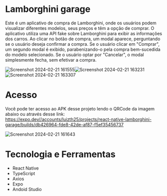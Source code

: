 # Lamborghini garage

Este é um aplicativo de compra de Lamborghini, onde os usuários podem visualizar diferentes modelos, seus preços e têm a opção de comprar. O aplicativo utiliza uma API fake sobre Lamborghini para exibir as informações dos carros.
Ao clicar no botão de compra, um modal aparece, perguntando se o usuário deseja confirmar a compra. Se o usuário clicar em "Comprar", um segundo modal é exibido, parabenizando-o pela compra bem-sucedida do modelo selecionado. Se o usuário optar por "Cancelar", o modal simplesmente fecha, sem efetivar a compra.

![Screenshot 2024-02-21 161555](https://github.com/Luizth25/react-native-lamborghini-garage/assets/103388468/50809589-3f1b-4f22-997f-a4c7a30b7370)![Screenshot 2024-02-21 163231](https://github.com/Luizth25/react-native-lamborghini-garage/assets/103388468/bbe22a9c-0d56-4454-9e73-51559405fc63)![Screenshot 2024-02-21 163307](https://github.com/Luizth25/react-native-lamborghini-garage/assets/103388468/e19cbf0c-45cd-43b0-b0b8-065ca47123ce)



# Acesso

Você pode ter acesso ao APK desse projeto lendo o QRCode da imagem abaixo ou através desse link: https://expo.dev//accounts/luizth25/projects/react-native-lamborghini-garage/builds/db426964-fde8-42de-af87-f5ef35456737

![Screenshot 2024-02-21 161643](https://github.com/Luizth25/react-native-lamborghini-garage/assets/103388468/5209416d-12d2-4624-84fd-4c88e31fad3f)

# Tecnologia e Ferramentas
- React Native
- TypeScript
- Axios
- Expo
- Andoid Studio
